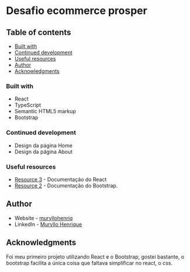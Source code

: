 # Desafio ecommerce prosper

## Table of contents

  - [Built with](#built-with)
  - [Continued development](#continued-development)
  - [Useful resources](#useful-resources)
- [Author](#author)
- [Acknowledgments](#acknowledgments)

### Built with

- React
- TypeScript
- Semantic HTML5 markup
- Bootstrap

### Continued development

- Design da página Home
- Design da página About

### Useful resources

- [Resource 3](https://pt-br.reactjs.org) - Documentação do React
- [Resource 2](https://getbootstrap.com) - Documentação do Bootstrap.

## Author

- Website - [muryllohenriq](https://github.com/muryllohenriq)
- LinkedIn - [Muryllo Henrique](https://www.linkedin.com/in/muryllohenrique/)

## Acknowledgments

Foi meu primeiro projeto utilizando React e o Bootstrap, gostei bastante, o bootstrap facilita a única coisa que faltava simplificar no react, o css.
